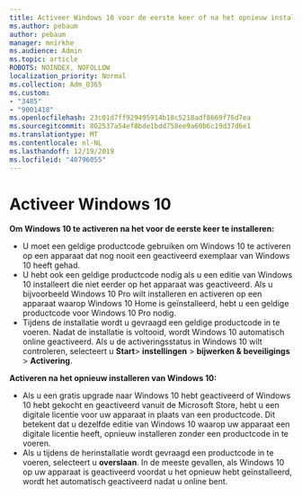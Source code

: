 ```yaml
---
title: Activeer Windows 10 voor de eerste keer of na het opnieuw installeren
ms.author: pebaum
author: pebaum
manager: mnirkhe
ms.audience: Admin
ms.topic: article
ROBOTS: NOINDEX, NOFOLLOW
localization_priority: Normal
ms.collection: Adm_O365
ms.custom:
- "3485"
- "9001418"
ms.openlocfilehash: 23c01d7ff929495914b18c5218adf8669f76d7ea
ms.sourcegitcommit: 802537a54ef8bde1bdd758ee9a60b6c19d37d6e1
ms.translationtype: MT
ms.contentlocale: nl-NL
ms.lasthandoff: 12/19/2019
ms.locfileid: "40796055"
---
```

# <a name="activate-windows-10"></a>Activeer Windows 10

**Om Windows 10 te activeren na het voor de eerste keer te installeren:**

- U moet een geldige productcode gebruiken om Windows 10 te activeren op een apparaat dat nog nooit een geactiveerd exemplaar van Windows 10 heeft gehad.
- U hebt ook een geldige productcode nodig als u een editie van Windows 10 installeert die niet eerder op het apparaat was geactiveerd. Als u bijvoorbeeld Windows 10 Pro wilt installeren en activeren op een apparaat waarop Windows 10 Home is geïnstalleerd, hebt u een geldige productcode voor Windows 10 Pro nodig.
- Tijdens de installatie wordt u gevraagd een geldige productcode in te voeren. Nadat de installatie is voltooid, wordt Windows 10 automatisch online geactiveerd. Als u de activeringsstatus in Windows 10 wilt controleren, selecteert u **Start**> **instellingen** > **bijwerken & beveiligings** > **Activering**.

**Activeren na het opnieuw installeren van Windows 10:**

- Als u een gratis upgrade naar Windows 10 hebt geactiveerd of Windows 10 hebt gekocht en geactiveerd vanuit de Microsoft Store, hebt u een digitale licentie voor uw apparaat in plaats van een productcode. Dit betekent dat u dezelfde editie van Windows 10 waarop uw apparaat een digitale licentie heeft, opnieuw installeren zonder een productcode in te voeren.
- Als u tijdens de herinstallatie wordt gevraagd een productcode in te voeren, selecteert u **overslaan**. In de meeste gevallen, als Windows 10 op uw apparaat is geactiveerd voordat u het opnieuw hebt geïnstalleerd, wordt het automatisch geactiveerd nadat u online bent.
